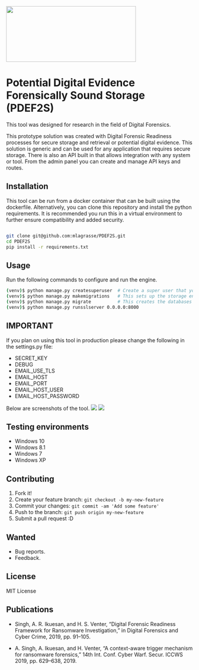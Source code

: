<img src="https://github.com/mlagrasse/PDEF2S/master/static/assets/img/PDEF2S.png" height="150" width="350"/>

# Potential Digital Evidence Forensically Sound Storage (PDEF2S)

This tool was designed for research in the field of Digital Forensics.

This prototype solution was created with Digital Forensic Readiness processes for secure storage and retrieval or potential digital evidence. This solution is generic and can be used for any application  that requires secure storage. There is also an API built in that allows integration with any system or tool. From the admin panel you can create and manage API keys and routes.

## Installation

This tool can be run from a docker container that can be built using the dockerfile. Alternatively, you can clone this repository and install the python requirements. It is recommended you run this in a virtual environment to further ensure compatibility and added security.

```bash

git clone git@github.com:mlagrasse/PDEF2S.git
cd PDEF2S
pip install -r requirements.txt
```

## Usage

Run the following commands to configure and run the engine.

```bash
(venv)$ python manage.py createsuperuser  # Create a super user that you will use as the admin
(venv)$ python manage.py makemigrations   # This sets up the storage engine and databases
(venv)$ python manage.py migrate          # This creates the databases and interfaces
(venv)$ python manage.py runsslserver 0.0.0.0:8000  
```

## IMPORTANT

If you plan on using this tool in production please change the following in the settings.py file:

- SECRET_KEY
- DEBUG
- EMAIL_USE_TLS
- EMAIL_HOST
- EMAIL_PORT
- EMAIL_HOST_USER
- EMAIL_HOST_PASSWORD

Below are screenshots of the tool.
<img src="https://github.com/mlagrasse/PDEF2S/raw/master/static/assets/img/home.png" />
<img src="https://github.com/mlagrasse/PDEF2S/raw/master/static/assets/img/details.png" />

## Testing environments

- Windows 10
- Windows 8.1
- Windows 7
- Windows XP

## Contributing

1. Fork it!
2. Create your feature branch: `git checkout -b my-new-feature`
3. Commit your changes: `git commit -am 'Add some feature'`
4. Push to the branch: `git push origin my-new-feature`
5. Submit a pull request :D

## Wanted

- Bug reports.
- Feedback.

## License

MIT License

## Publications

- Singh, A. R. Ikuesan, and H. S. Venter, “Digital Forensic Readiness Framework for Ransomware Investigation,” in Digital Forensics and Cyber Crime, 2019, pp. 91–105.

- A. Singh, A. Ikuesan, and H. Venter, “A context-aware trigger mechanism for ransomware forensics,” 14th Int. Conf. Cyber Warf. Secur. ICCWS 2019, pp. 629–638, 2019.
